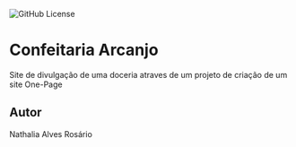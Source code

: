 ![GitHub License](https://img.shields.io/github/license/nathaliaarosario/one-page)


# Confeitaria Arcanjo
Site de divulgação de uma doceria atraves de um projeto de criação de um site One-Page

## Autor
Nathalia Alves Rosário





